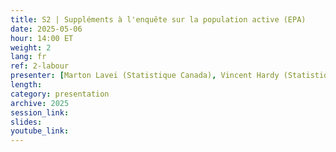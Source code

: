```yaml
---
title: S2 | Suppléments à l'enquête sur la population active (EPA)
date: 2025-05-06
hour: 14:00 ET
weight: 2
lang: fr
ref: 2-labour
presenter: [Marton Lavei (Statistique Canada), Vincent Hardy (Statistique Canada)]
length:
category: presentation
archive: 2025
session_link:
slides:
youtube_link:
---
```

